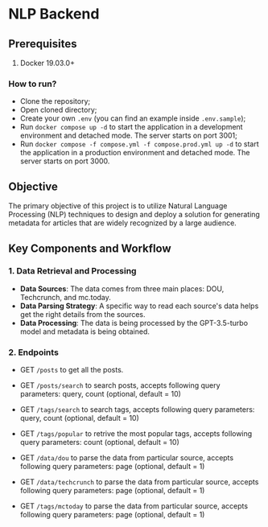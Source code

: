 # NLP Backend

## Prerequisites

1.  Docker 19.03.0+

### How to run?

- Clone the repository;
- Open cloned directory;
- Create your own `.env` (you can find an example inside `.env.sample`);
- Run `docker compose up -d` to start the application in a development environment and detached mode. The server starts on port 3001;
- Run `docker compose -f compose.yml -f compose.prod.yml up -d` to start the application in a production environment and detached mode. The server starts on port 3000.

## Objective

The primary objective of this project is to utilize Natural Language Processing (NLP) techniques to design and deploy a solution for generating metadata for articles that are widely recognized by a large audience.

## Key Components and Workflow

### 1. Data Retrieval and Processing

- **Data Sources**: The data comes from three main places: DOU, Techcrunch, and mc.today.
- **Data Parsing Strategy**: A specific way to read each source's data helps get the right details from the sources.
- **Data Processing**: The data is being processed by the GPT-3.5-turbo model and metadata is being obtained.

### 2. Endpoints

- GET `/posts` to get all the posts.
- GET `/posts/search` to search posts, accepts following query parameters: query, count (optional, default = 10)
- GET `/tags/search` to search tags, accepts following query parameters: query, count (optional, default = 10)
- GET `/tags/popular` to retrive the most popular tags, accepts following query parameters: count (optional, default = 10)

- GET `/data/dou` to parse the data from particular source, accepts following query parameters: page (optional, default = 1)
- GET `/data/techcrunch` to parse the data from particular source, accepts following query parameters: page (optional, default = 1)
- GET `/tags/mctoday` to parse the data from particular source, accepts following query parameters: page (optional, default = 1)
